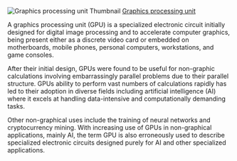 ![Graphics processing unit Thumbnail](https://upload.wikimedia.org/wikipedia/commons/c/cd/Generic_block_diagram_of_a_GPU.svg)
[Graphics processing unit](https://en.wikipedia.org/wiki/Graphics_processing_unit)

A graphics processing unit (GPU) is a specialized electronic circuit initially designed for digital image processing and to accelerate computer graphics, being present either as a discrete video card or embedded on motherboards, mobile phones, personal computers, workstations, and game consoles. 

After their initial design, GPUs were found to be useful for non-graphic calculations involving embarrassingly parallel problems due to their parallel structure. GPUs ability to perform vast numbers of calculations rapidly has led to their adoption in diverse fields including artificial intelligence (AI) where it excels at handling data-intensive and computationally demanding tasks. 

Other non-graphical uses include the training of neural networks and cryptocurrency mining. With increasing use of GPUs in non-graphical applications, mainly AI, the term GPU is also erroneously used to describe specialized electronic circuits designed purely for AI and other specialized applications.